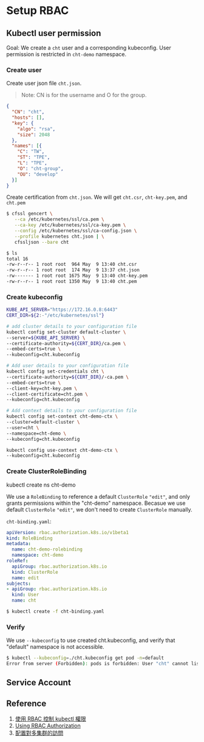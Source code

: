 # Setup RBAC

## Kubectl user permission

Goal: We create a `cht` user and a corresponding kubeconfig. User permission is restricted in `cht-demo` namespace.

### Create user

Create user json file `cht.json`. 
> Note: CN is for the username and O for the group.

```json
{
  "CN": "cht",
  "hosts": [],
  "key": {
    "algo": "rsa",
    "size": 2048
  },
  "names": [{
    "C": "TW",
    "ST": "TPE",
    "L": "TPE",
    "O": "cht-group",
    "OU": "develop"
  }]
}
```

Create certification from `cht.json`. We will get `cht.csr`, `cht-key.pem`, and `cht.pem`

```sh
$ cfssl gencert \
   --ca /etc/kubernetes/ssl/ca.pem \
   --ca-key /etc/kubernetes/ssl/ca-key.pem \
   --config /etc/kubernetes/ssl/ca-config.json \
   --profile kubernetes cht.json | \
   cfssljson --bare cht

$ ls 
total 16
-rw-r--r-- 1 root root  964 May  9 13:40 cht.csr
-rw-r--r-- 1 root root  174 May  9 13:37 cht.json
-rw------- 1 root root 1675 May  9 13:40 cht-key.pem
-rw-r--r-- 1 root root 1350 May  9 13:40 cht.pem
```

### Create kubeconfig

```sh
KUBE_API_SERVER="https://172.16.0.8:6443"
CERT_DIR=${2:-"/etc/kubernetes/ssl"}

# add cluster details to your configuration file
kubectl config set-cluster default-cluster \
--server=${KUBE_API_SERVER} \
--certificate-authority=${CERT_DIR}/ca.pem \
--embed-certs=true \
--kubeconfig=cht.kubeconfig

# Add user details to your configuration file
kubectl config set-credentials cht \
--certificate-authority=${CERT_DIR}/-ca.pem \
--embed-certs=true \
--client-key=cht-key.pem \
--client-certificate=cht.pem \
--kubeconfig=cht.kubeconfig

# Add context details to your configuration file
kubectl config set-context cht-demo-ctx \
--cluster=default-cluster \
--user=cht \
--namespace=cht-demo \
--kubeconfig=cht.kubeconfig

kubectl config use-context cht-demo-ctx \
--kubeconfig=cht.kubeconfig
```

### Create ClusterRoleBinding

kubectl create ns cht-demo

We use a `RoleBinding` to  reference a default `ClusterRole` `"edit"`, and only grants permissions within the "cht-demo" namespace. 
Becasue we use default `ClusterRole` `"edit"`, we don't need to create `ClusterRole` manually.

`cht-binding.yaml`:

```yaml
apiVersion: rbac.authorization.k8s.io/v1beta1
kind: RoleBinding
metadata:
  name: cht-demo-rolebinding
  namespace: cht-demo
roleRef:
  apiGroup: rbac.authorization.k8s.io
  kind: ClusterRole
  name: edit
subjects:
- apiGroup: rbac.authorization.k8s.io
  kind: User
  name: cht
```

```sh
$ kubectl create -f cht-binding.yaml
```

### Verify 

We use `--kubeconfig` to use created cht.kubeconfig, and verify that "default" namespace is not accessible. 

```sh
$ kubectl --kubeconfig=./cht.kubeconfig get pod -n=default
Error from server (Forbidden): pods is forbidden: User "cht" cannot list pods in the namespace "default"
```

## Service Account


## Reference
1. [使用 RBAC 控制 kubectl 權限](https://mritd.me/2018/03/20/use-rbac-to-control-kubectl-permissions/)
2. [Using RBAC Authorization](https://kubernetes.io/docs/admin/authorization/rbac/#)
3. [配置對多集群的訪問](https://kubernetes.io/cn/docs/tasks/access-application-cluster/configure-access-multiple-clusters/)